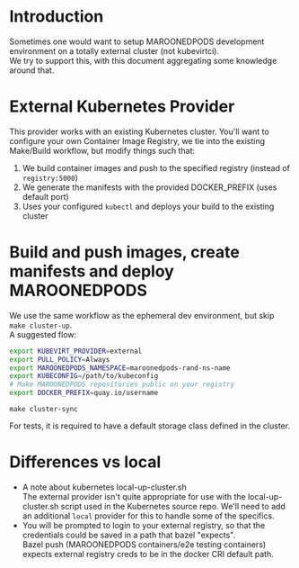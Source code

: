 # Introduction
Sometimes one would want to setup MAROONEDPODS development environment on a totally external cluster (not kubevirtci).  
We try to support this, with this document aggregating some knowledge around that.

# External Kubernetes Provider

This provider works with an existing Kubernetes cluster.  You'll want to configure your own
Container Image Registry, we tie into the existing Make/Build workflow, but modify things
such that:
1. We build container images and push to the specified registry (instead of `registry:5000`)
2. We generate the manifests with the provided DOCKER_PREFIX (uses default port)
3. Uses your configured `kubectl` and deploys your build to the existing cluster

# Build and push images, create manifests and deploy MAROONEDPODS

We use the same workflow as the ephemeral dev environment, but skip `make cluster-up`.  
A suggested flow:

```bash
export KUBEVIRT_PROVIDER=external
export PULL_POLICY=Always
export MAROONEDPODS_NAMESPACE=maroonedpods-rand-ns-name
export KUBECONFIG=/path/to/kubeconfig
# Make MAROONEDPODS repositories public on your registry
export DOCKER_PREFIX=quay.io/username
```

`make cluster-sync`

For tests, it is required to have a default storage class defined in the cluster.

# Differences vs local
- A note about kubernetes local-up-cluster.sh  
  The external provider isn't quite appropriate for use with the local-up-cluster.sh script used
  in the Kubernetes source repo.  We'll need to add an additional `local` provider for this to
  handle some of the specifics.
- You will be prompted to login to your external registry,
  so that the credentials could be saved in a path that bazel "expects".  
  Bazel push (MAROONEDPODS containers/e2e testing containers) expects external registry creds to be in the docker CRI default path.
